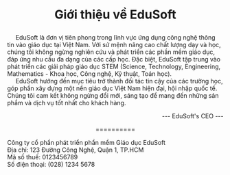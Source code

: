 # <p align="center">Giới thiệu về EduSoft</p>

&nbsp;&nbsp;&nbsp;&nbsp; EduSoft là đơn vị tiên phong trong lĩnh vực ứng dụng công nghệ thông tin vào giáo dục tại Việt Nam. Với sứ mệnh nâng cao chất lượng dạy và học, chúng tôi không ngừng nghiên cứu và phát triển các phần mềm giáo dục, đáp ứng nhu cầu đa dạng của các cấp học. Đặc biệt, EduSoft tập trung vào phát triển các giải pháp giáo dục STEM (Science, Technology, Engineering, Mathematics - Khoa học, Công nghệ, Kỹ thuật, Toán học).  
&nbsp;&nbsp;&nbsp;&nbsp; EduSoft hướng đến mục tiêu trở thành đối tác tin cậy của các trường học, góp phần xây dựng một nền giáo dục Việt Nam hiện đại, hội nhập quốc tế. Chúng tôi cam kết không ngừng đổi mới, sáng tạo để mang đến những sản phẩm và dịch vụ tốt nhất cho khách hàng.

<p align="right"> --- EduSoft's CEO --- </p>

<p align="center">==========</p>

Công ty cổ phần phát triển phần mềm Giáo dục EduSoft  
Địa chỉ: 123 Đường Công Nghệ, Quận 1, TP.HCM  
Mã số thuế: 0123456789  
Số điện thoại: (028) 1234 5678

